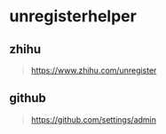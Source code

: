 unregisterhelper
==

## zhihu
>https://www.zhihu.com/unregister

## github
>https://github.com/settings/admin
